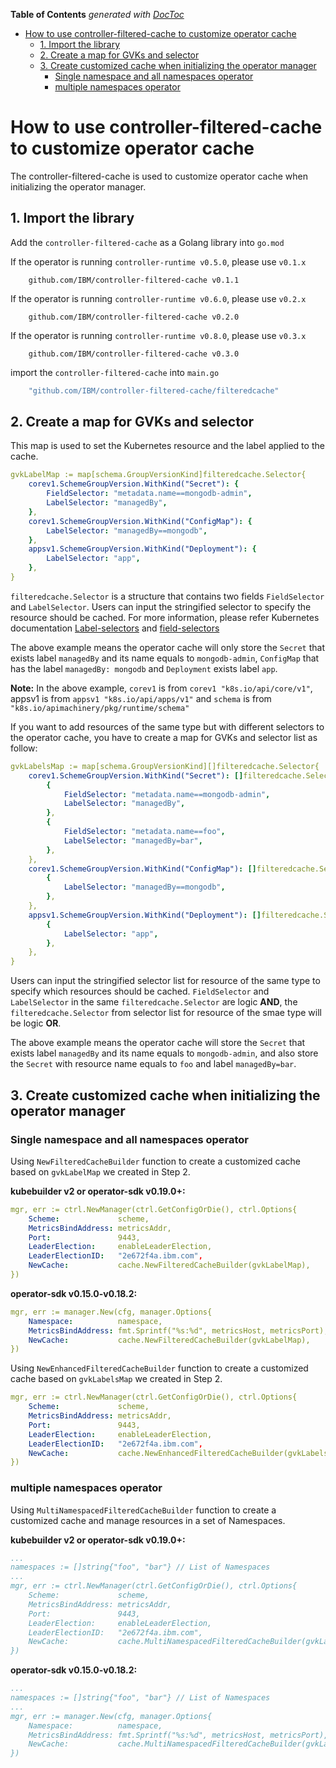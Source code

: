 <!-- START doctoc generated TOC please keep comment here to allow auto update -->
<!-- DON'T EDIT THIS SECTION, INSTEAD RE-RUN doctoc TO UPDATE -->
**Table of Contents**  *generated with [DocToc](https://github.com/thlorenz/doctoc)*

- [How to use controller-filtered-cache to customize operator cache](#how-to-use-controller-filtered-cache-to-customize-operator-cache)
  - [1. Import the library](#1-import-the-library)
  - [2. Create a map for GVKs and selector](#2-create-a-map-for-gvks-and-selector)
  - [3. Create customized cache when initializing the operator manager](#3-create-customized-cache-when-initializing-the-operator-manager)
    - [Single namespace and all namespaces operator](#single-namespace-and-all-namespaces-operator)
    - [multiple namespaces operator](#multiple-namespaces-operator)

<!-- END doctoc generated TOC please keep comment here to allow auto update -->

# How to use controller-filtered-cache to customize operator cache

The controller-filtered-cache is used to customize operator cache when initializing the operator manager.

## 1. Import the library

Add the `controller-filtered-cache` as a Golang library into `go.mod`

If the operator is running `controller-runtime v0.5.0`, please use `v0.1.x`

```go.sum
    github.com/IBM/controller-filtered-cache v0.1.1
```

If the operator is running `controller-runtime v0.6.0`, please use `v0.2.x`

```go.sum
    github.com/IBM/controller-filtered-cache v0.2.0
```

If the operator is running `controller-runtime v0.8.0`, please use `v0.3.x`

```go.sum
    github.com/IBM/controller-filtered-cache v0.3.0
```

import the `controller-filtered-cache` into `main.go`

```yaml
    "github.com/IBM/controller-filtered-cache/filteredcache"
```

## 2. Create a map for GVKs and selector

This map is used to set the Kubernetes resource and the label applied to the cache.

```yaml
gvkLabelMap := map[schema.GroupVersionKind]filteredcache.Selector{
    corev1.SchemeGroupVersion.WithKind("Secret"): {
        FieldSelector: "metadata.name==mongodb-admin",
        LabelSelector: "managedBy",
    },
    corev1.SchemeGroupVersion.WithKind("ConfigMap"): {
        LabelSelector: "managedBy==mongodb",
    },
    appsv1.SchemeGroupVersion.WithKind("Deployment"): {
        LabelSelector: "app",
    },
}
```

`filteredcache.Selector` is a structure that contains two fields `FieldSelector` and `LabelSelector`. Users can input the stringified selector to specify the resource should be cached. For more information, please refer Kubernetes documentation [Label-selectors](https://kubernetes.io/docs/concepts/overview/working-with-objects/labels/) and [field-selectors](https://kubernetes.io/docs/concepts/overview/working-with-objects/field-selectors/)

The above example means the operator cache will only store the `Secret` that exists label `managedBy` and its name equals to `mongodb-admin`, `ConfigMap` that has the label `managedBy: mongodb` and `Deployment` exists label `app`.

**Note:** In the above example, `corev1` is from `corev1 "k8s.io/api/core/v1"`, appsv1 is from `appsv1 "k8s.io/api/apps/v1"` and `schema` is from `"k8s.io/apimachinery/pkg/runtime/schema"`

If you want to add resources of the same type but with different selectors to the operator cache, you have to create a map for GVKs and selector list as follow:

```yaml
gvkLabelsMap := map[schema.GroupVersionKind][]filteredcache.Selector{
    corev1.SchemeGroupVersion.WithKind("Secret"): []filteredcache.Selector{
        {
            FieldSelector: "metadata.name==mongodb-admin",
            LabelSelector: "managedBy",
        },
        {
            FieldSelector: "metadata.name==foo",
            LabelSelector: "managedBy=bar",
        },
    },
    corev1.SchemeGroupVersion.WithKind("ConfigMap"): []filteredcache.Selector{
        {
            LabelSelector: "managedBy==mongodb",
        },
    },
    appsv1.SchemeGroupVersion.WithKind("Deployment"): []filteredcache.Selector{
        {
            LabelSelector: "app",
        },
    },
}
```

Users can input the stringified selector list for resource of the same type to specify which resources should be cached. `FieldSelector` and `LabelSelector` in the same `filteredcache.Selector` are logic **AND**, the `filteredcache.Selector` from selector list for resource of the smae type will be logic **OR**.

The above example means the operator cache will store the `Secret` that exists label `managedBy` and its name equals to `mongodb-admin`, and also store the `Secret` with resource name equals to `foo` and label `managedBy=bar`.

## 3. Create customized cache when initializing the operator manager

### Single namespace and all namespaces operator

Using `NewFilteredCacheBuilder` function to create a customized cache based on `gvkLabelMap` we created in Step 2.

**kubebuilder v2 or operator-sdk v0.19.0+:**

```yaml
mgr, err := ctrl.NewManager(ctrl.GetConfigOrDie(), ctrl.Options{
    Scheme:             scheme,
    MetricsBindAddress: metricsAddr,
    Port:               9443,
    LeaderElection:     enableLeaderElection,
    LeaderElectionID:   "2e672f4a.ibm.com",
    NewCache:           cache.NewFilteredCacheBuilder(gvkLabelMap),
})
```

**operator-sdk v0.15.0-v0.18.2:**

```yaml
mgr, err := manager.New(cfg, manager.Options{
    Namespace:          namespace,
    MetricsBindAddress: fmt.Sprintf("%s:%d", metricsHost, metricsPort),
    NewCache:           cache.NewFilteredCacheBuilder(gvkLabelMap),
})
```

Using `NewEnhancedFilteredCacheBuilder` function to create a customized cache based on `gvkLabelsMap` we created in Step 2.

```yaml
mgr, err := ctrl.NewManager(ctrl.GetConfigOrDie(), ctrl.Options{
    Scheme:             scheme,
    MetricsBindAddress: metricsAddr,
    Port:               9443,
    LeaderElection:     enableLeaderElection,
    LeaderElectionID:   "2e672f4a.ibm.com",
    NewCache:           cache.NewEnhancedFilteredCacheBuilder(gvkLabelsMap),
})
```

### multiple namespaces operator

Using `MultiNamespacedFilteredCacheBuilder` function to create a customized cache and manage resources in a set of Namespaces.

**kubebuilder v2 or operator-sdk v0.19.0+:**

```yaml
...
namespaces := []string{"foo", "bar"} // List of Namespaces
...
mgr, err := ctrl.NewManager(ctrl.GetConfigOrDie(), ctrl.Options{
    Scheme:             scheme,
    MetricsBindAddress: metricsAddr,
    Port:               9443,
    LeaderElection:     enableLeaderElection,
    LeaderElectionID:   "2e672f4a.ibm.com",
    NewCache:           cache.MultiNamespacedFilteredCacheBuilder(gvkLabelMap, namespaces),
})
```

**operator-sdk v0.15.0-v0.18.2:**

```yaml
...
namespaces := []string{"foo", "bar"} // List of Namespaces
...
mgr, err := manager.New(cfg, manager.Options{
    Namespace:          namespace,
    MetricsBindAddress: fmt.Sprintf("%s:%d", metricsHost, metricsPort),
    NewCache:           cache.MultiNamespacedFilteredCacheBuilder(gvkLabelMap, namespaces),
})
```
